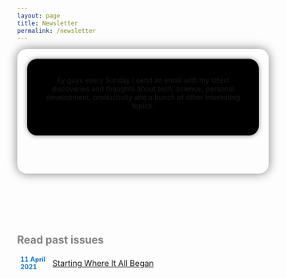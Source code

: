 ```yaml
---
layout: page
title: Newsletter
permalink: /newsletter
---
```

<header style="background-color: ##F8FAFC; border-radius: 20px; padding: 20px; box-shadow: 0px 0px 20px grey">
<header style="background-color: #000000; border-radius: 20px; padding: 20px; box-shadow: 0px 0px 10px grey">
<p style="text-align: center">Ey guys every Sunday I send an email with my latest discoveries and thoughts about tech, science, personal development, productivity and a bunch of other interesting topics.</p>
<br>
<script async data-uid="657d52a115" src="https://fabulous-maker-8008.ck.page/657d52a115/index.js"></script>
</header>
</header>
<br>
<br>
<h2 style="text-align: justify; color: grey">Read past issues</h2>
<table>
  <tr>
    <td style="table-layout: fixed; border-style: hidden; width: 50px; font-size: 80%; color: #1677BE"><b>11 April 2021</b></td>
    <td style="table-layout: fixed; border-style: hidden; width: 400px"><a href="https://jcentercreation.github.io/JekyllPersonalWeb/newsletter/11/04/2021/Newsletter.html">Starting Where It All Began</a></td>
  </tr>
</table>